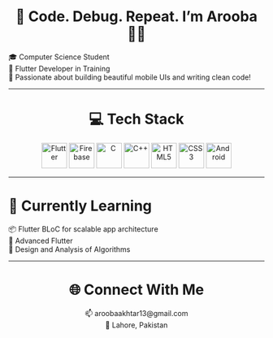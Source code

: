 <div align="center">

<h1>🚧 Code. Debug. Repeat. I’m Arooba 👩‍💻</h1>

</div>

🎓 Computer Science Student  
💙 Flutter Developer in Training  
🚀 Passionate about building beautiful mobile UIs and writing clean code!

---

<div align="center">
<h1>💻 Tech Stack</h1>
</div>

<p align="center">
  <img src="https://cdn.jsdelivr.net/gh/devicons/devicon/icons/flutter/flutter-original.svg" width="50" alt="Flutter" title="Flutter"/>
  <img src="https://cdn.jsdelivr.net/gh/devicons/devicon/icons/firebase/firebase-plain.svg" width="50" alt="Firebase" title="Firebase"/>
  <img src="https://cdn.jsdelivr.net/gh/devicons/devicon/icons/c/c-original.svg" width="50" alt="C" title="C"/>
  <img src="https://cdn.jsdelivr.net/gh/devicons/devicon/icons/cplusplus/cplusplus-original.svg" width="50" alt="C++" title="C++"/>
  <img src="https://cdn.jsdelivr.net/gh/devicons/devicon/icons/html5/html5-original.svg" width="50" alt="HTML5" title="HTML5"/>
  <img src="https://cdn.jsdelivr.net/gh/devicons/devicon/icons/css3/css3-original.svg" width="50" alt="CSS3" title="CSS3"/>
  <img src="https://cdn.jsdelivr.net/gh/devicons/devicon/icons/android/android-original.svg" width="50" alt="Android" title="Android"/>
</p>

---
<h1>🎯 Currently Learning</h1>

<p>
  📦 Flutter BLoC for scalable app architecture <br/>
  🎯 Advanced Flutter <br/>
  🧠 Design and Analysis of Algorithms 
</p>
</div>

---

<div align="center">
<h1>🌐 Connect With Me</h1>

<p>
  📫 aroobaakhtar13@gmail.com <br/>
  📍 Lahore, Pakistan
</p>
</div>
 

